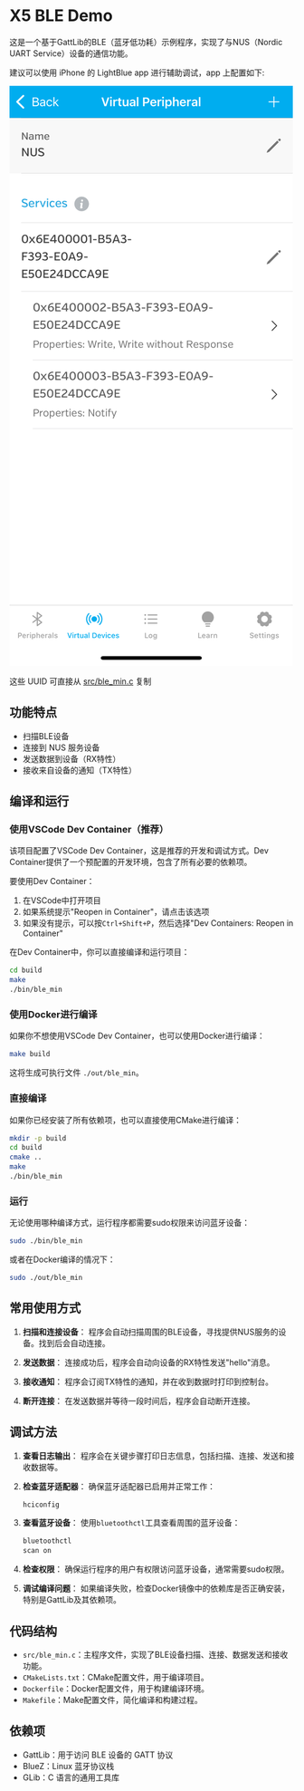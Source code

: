 # X5 BLE Demo

这是一个基于GattLib的BLE（蓝牙低功耗）示例程序，实现了与NUS（Nordic UART Service）设备的通信功能。

建议可以使用 iPhone 的 LightBlue app 进行辅助调试，app 上配置如下:

![app](res/LightBlue.jpeg)

这些 UUID 可直接从 [src/ble_min.c](src/ble_min.c) 复制

## 功能特点

- 扫描BLE设备
- 连接到 NUS 服务设备
- 发送数据到设备（RX特性）
- 接收来自设备的通知（TX特性）

## 编译和运行

### 使用VSCode Dev Container（推荐）

该项目配置了VSCode Dev Container，这是推荐的开发和调试方式。Dev Container提供了一个预配置的开发环境，包含了所有必要的依赖项。

要使用Dev Container：

1. 在VSCode中打开项目
2. 如果系统提示"Reopen in Container"，请点击该选项
3. 如果没有提示，可以按`Ctrl+Shift+P`，然后选择"Dev Containers: Reopen in Container"

在Dev Container中，你可以直接编译和运行项目：

```bash
cd build
make
./bin/ble_min
```

### 使用Docker进行编译

如果你不想使用VSCode Dev Container，也可以使用Docker进行编译：

```bash
make build
```

这将生成可执行文件 `./out/ble_min`。

### 直接编译

如果你已经安装了所有依赖项，也可以直接使用CMake进行编译：

```bash
mkdir -p build
cd build
cmake ..
make
./bin/ble_min
```

### 运行

无论使用哪种编译方式，运行程序都需要sudo权限来访问蓝牙设备：

```bash
sudo ./bin/ble_min
```

或者在Docker编译的情况下：

```bash
sudo ./out/ble_min
```

## 常用使用方式

1. **扫描和连接设备**：
   程序会自动扫描周围的BLE设备，寻找提供NUS服务的设备。找到后会自动连接。

2. **发送数据**：
   连接成功后，程序会自动向设备的RX特性发送"hello"消息。

3. **接收通知**：
   程序会订阅TX特性的通知，并在收到数据时打印到控制台。

4. **断开连接**：
   在发送数据并等待一段时间后，程序会自动断开连接。

## 调试方法

1. **查看日志输出**：
   程序会在关键步骤打印日志信息，包括扫描、连接、发送和接收数据等。

2. **检查蓝牙适配器**：
   确保蓝牙适配器已启用并正常工作：
   ```bash
   hciconfig
   ```

3. **查看蓝牙设备**：
   使用`bluetoothctl`工具查看周围的蓝牙设备：
   ```bash
   bluetoothctl
   scan on
   ```

4. **检查权限**：
   确保运行程序的用户有权限访问蓝牙设备，通常需要sudo权限。

5. **调试编译问题**：
   如果编译失败，检查Docker镜像中的依赖库是否正确安装，特别是GattLib及其依赖项。

## 代码结构

- `src/ble_min.c`：主程序文件，实现了BLE设备扫描、连接、数据发送和接收功能。
- `CMakeLists.txt`：CMake配置文件，用于编译项目。
- `Dockerfile`：Docker配置文件，用于构建编译环境。
- `Makefile`：Make配置文件，简化编译和构建过程。

## 依赖项

- GattLib：用于访问 BLE 设备的 GATT 协议
- BlueZ：Linux 蓝牙协议栈
- GLib：C 语言的通用工具库